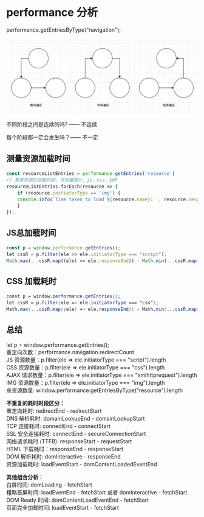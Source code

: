 # performance 分析

performance.getEntriesByType\("navigation"\);

![&#x8BB0;&#x4E0B;&#x8FD9;&#x79CD;&#x56FE;&#xFF0C;&#x5BF9;&#x7406;&#x89E3;&#x524D;&#x7AEF;&#x6027;&#x80FD;&#x5E2E;&#x52A9;&#x5F88;&#x5927;](../../../.gitbook/assets/image%20%28144%29.png)

不同阶段之间是连续的吗? —— 不连续 

每个阶段都一定会发生吗？—— 不一定

## 测量资源加载时间

```javascript
const resourceListEntries = performance.getEntries('resource')
// 某类资源的加载时间，可测量图片、js、css、XHR
resourceListEntries.forEach(resource => {
    if (resource.initiatorType == 'img') {
    console.info(`Time taken to load ${resource.name}: `, resource.responseEnd - resource.startTime);
    }
});
```

## JS总加载时间

```javascript
const p = window.performance.getEntries();
let cssR = p.filter(ele => ele.initiatorType === "script");
Math.max(...cssR.map((ele) => ele.responseEnd)) - Math.min(...cssR.map((ele) => ele.startTime));
```

## CSS 加载耗时

```css
const p = window.performance.getEntries();
let cssR = p.filter(ele => ele.initiatorType === "css");
Math.max(...cssR.map((ele) => ele.responseEnd)) - Math.min(...cssR.map((ele) => ele.startTime));
```

## 总结

let p = window.performance.getEntries\(\);  
重定向次数：performance.navigation.redirectCount  
JS 资源数量：p.filter\(ele =&gt; ele.initiatorType === "script"\).length  
CSS 资源数量：p.filter\(ele =&gt; ele.initiatorType === "css"\).length  
AJAX 请求数量：p.filter\(ele =&gt; ele.initiatorType === "xmlhttprequest"\).length  
IMG 资源数量：p.filter\(ele =&gt; ele.initiatorType === "img"\).length  
总资源数量: window.performance.getEntriesByType\("resource"\).length

**不重复的耗时时段区分：**  
重定向耗时: redirectEnd - redirectStart  
DNS 解析耗时: domainLookupEnd - domainLookupStart  
TCP 连接耗时: connectEnd - connectStart  
SSL 安全连接耗时: connectEnd - secureConnectionStart  
网络请求耗时 \(TTFB\): responseStart - requestStart  
HTML 下载耗时：responseEnd - responseStart  
DOM 解析耗时: domInteractive - responseEnd  
资源加载耗时: loadEventStart - domContentLoadedEventEnd

**其他组合分析：**  
白屏时间: domLoading - fetchStart  
粗略首屏时间: loadEventEnd - fetchStart 或者 domInteractive - fetchStart  
DOM Ready 时间: domContentLoadEventEnd - fetchStart  
页面完全加载时间: loadEventStart - fetchStart



